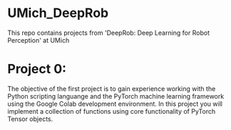 # UMich_DeepRob
This repo contains projects from 'DeepRob: Deep Learning for Robot Perception' at UMich

# Project 0:

The objective of the first project is to gain experience working with the Python scripting languange and the PyTorch machine learning framework using the Google Colab development environment. In this project you will implement a collection of functions using core functionality of PyTorch Tensor objects.
